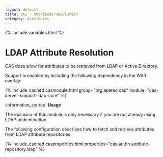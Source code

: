 ```yaml
---
layout: default
title: CAS - Attribute Resolution
category: Attributes
---
```


{% include variables.html %}

# LDAP Attribute Resolution

CAS does allow for attributes to be retrieved from LDAP or Active Directory.

Support is enabled by including the following dependency in the WAR overlay:

{% include_cached casmodule.html group="org.apereo.cas" module="cas-server-support-ldap-core" %}

<div class="alert alert-info">:information_source: <strong>Usage</strong><p>
The inclusion of this module is only necessary if you are not already using LDAP authentication.</p></div>

The following configuration describes how to fetch and retrieve attributes from LDAP attribute repositories.

{% include_cached casproperties.html properties="cas.authn.attribute-repository.ldap" %}

